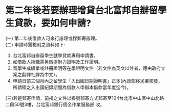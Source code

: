 # 第二年後若要辦理增貸台北富邦自辦留學生貸款，要如何申請?

(一) 第二年後借款人可來行辦理或採郵寄辦理。  
(二) 申請時需檢附之資料如下:

  1. 台北富邦自辦留學生就學貸款專用申請書。
  2. 如借款人換職需另徵提財力證明及工作證明。
  3. 留學生成績單或註冊證明等在學證明文件（若文件為英文以外者，應由政府立案之翻譯社譯為中文）。
  4. 申請日前三個月內之留學生「入出國日期證明書」正本(內政部移民署核發，所請領之入出國紀錄期間為借款人申辦本借款當年度迄今)。

(三)若是郵寄申請，前揭之文件以掛號郵寄方式郵寄至104台北市中山區中山北路二段50號3樓，台北富邦銀行個金作業服務部 收。
